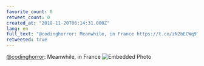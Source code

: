 ```yaml
---
favorite_count: 0
retweet_count: 0
created_at: "2018-11-20T06:14:31.000Z"
lang: en
full_text: "@codinghorror: Meanwhile, in France https://t.co/zN2bECWq9T"
retweeted: true
---
```


[@codinghorror](https://twitter.com/codinghorror): Meanwhile, in France
![Embedded Photo](https://twitter-media-coderbyheart.s3.eu-north-1.amazonaws.com/1064763901093560320-DsaiQWNUUAYCZ5z.jpg)
